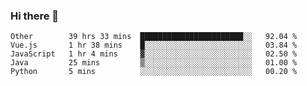 ### Hi there 👋

<!--
**Hundeklemmen/Hundeklemmen** is a ✨ _special_ ✨ repository because its `README.md` (this file) appears on your GitHub profile.

Here are some ideas to get you started:

- 🔭 I’m currently working on ...
- 🌱 I’m currently learning ...
- 👯 I’m looking to collaborate on ...
- 🤔 I’m looking for help with ...
- 💬 Ask me about ...
- 📫 How to reach me: ...
- 😄 Pronouns: ...
- ⚡ Fun fact: ...
-->
<!--START_SECTION:waka-->
```text
Other        39 hrs 33 mins  ███████████████████████░░   92.04 % 
Vue.js       1 hr 38 mins    █░░░░░░░░░░░░░░░░░░░░░░░░   03.84 % 
JavaScript   1 hr 4 mins     ▓░░░░░░░░░░░░░░░░░░░░░░░░   02.50 % 
Java         25 mins         ▒░░░░░░░░░░░░░░░░░░░░░░░░   01.00 % 
Python       5 mins          ░░░░░░░░░░░░░░░░░░░░░░░░░   00.20 % 
```
<!--END_SECTION:waka-->
